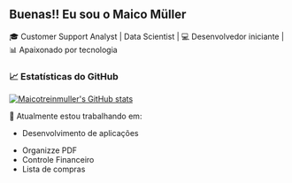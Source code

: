 ## Buenas!! Eu sou o Maico Müller 

🎓 Customer Support Analyst | Data Scientist | 💻 Desenvolvedor iniciante | 📊 Apaixonado por tecnologia

### 📈 Estatísticas do GitHub
[![Maicotreinmuller's GitHub stats](https://github-readme-stats.vercel.app/api?username=maicotreinmuller&show_icons=true&theme=dark)](https://github.com/anuraghazra/github-readme-stats)

🔭 Atualmente estou trabalhando em: 
- Desenvolvimento de aplicações
* Organizze PDF
* Controle Financeiro
* Lista de compras

